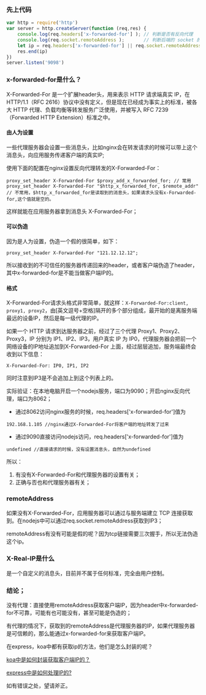### 先上代码

```javascript
var http = require('http')
var server = http.createServer(function (req,res) {
	console.log(req.headers['x-forwarded-for'] ); // 判断是否有反向代理
	console.log(req.socket.remoteAddress ); 	  // 判断后端的 socket 的 IP
	let ip = req.headers['x-forwarded-for'] || req.socket.remoteAddress
	res.end(ip)
})
server.listen('9098')
```



###  x-forwarded-for是什么？

X-Forwarded-For 是一个扩展header头，用来表示 HTTP 请求端真实 IP，在HTTP/1.1（RFC 2616）协议中没有定义，但是现在已经成为事实上的标准，被各大 HTTP 代理、负载均衡等转发服务广泛使用，并被写入 RFC 7239（Forwarded HTTP Extension）标准之中。

#### 由人为设置

一些代理服务器会设置一些消息头，比如nginx会在转发请求的时候可以带上这个消息头，向应用服务传递客户端的真实IP;

使用下面的配置在nginx设置反向代理转发的X-Forwarded-For：

```nginx
proxy_set_header X-Forwarded-For $proxy_add_x_forwarded_for; // 常用
proxy_set_header X-Forwarded-For "$http_x_forwarded_for, $remote_addr" // 不常用，$http_x_forwarded_for是读取到的消息头，如果请求头没有x-Forwarded-for,这个值就是空的。
```

这样就能在应用服务器拿到消息头 X-Forwarded-For；

#### 可以伪造

因为是人为设置，伪造一个假的很简单，如下：

```
proxy_set_header X-Forwarded-For "121.12.12.12"; 
```

所以接收到的不可信任的服务器传递回来的header，或者客户端伪造了header，其中x-forwarded-for是不能当做客户端IP的。

#### 格式

X-Forwarded-For请求头格式非常简单，就这样：`X-Forwarded-For:client, proxy1, proxy2`，由[英文逗号+空格]隔开的多个部分组成，最开始的是离服务端最远的设备IP，然后是每一级代理的IP。

如果一个 HTTP 请求到达服务器之前，经过了三个代理 Proxy1、Proxy2、Proxy3，IP 分别为 IP1、IP2、IP3，用户真实 IP 为 IP0，代理服务器会把前一个网络设备的IP地址追加到X-Forwarded-For 上面，经过层层追加，服务端最终会收到以下信息：

```
X-Forwarded-For: IP0, IP1, IP2
```

同时注意到IP3是不会追加上到这个列表上的。

实际验证：在本地电脑开启一个nodejs服务，端口为9090；开启nginx反向代理，端口为8062；

- 通过8062访问nginx服务的时候，req.headers['x-forwarded-for']值为

```
192.168.1.105 //nginx通过X-Forwarded-For将客户端的地址转发了过来
```

- 通过9090直接访问nodejs访问，req.headers['x-forwarded-for']值为

```
undefined //直接请求的时候，没有设置消息头，自然为undefined
```

所以：

1. 有没有X-Forwarded-For和代理服务器的设置有关；
2. 正确与否也和代理服务器有关；

### remoteAddress

如果没有X-Forwarded-For，应用服务器可以通过与服务端建立 TCP 连接获取到。在nodejs中可以通过req.socket.remoteAddress获取到IP3；

remoteAddress有没有可能是假的呢？因为tcp链接需要三次握手，所以无法伪造这个ip。

### X-Real-IP是什么

是一个自定义的消息头，目前并不属于任何标准，完全由用户控制。

### 结论；

没有代理：直接使用remoteAddress获取客户端IP，因为header中x-forwarded-for不可靠，可能有也可能没有，甚至可能是伪造的；

有代理的情况下，获取到的remoteAddress是代理服务器的IP，如果代理服务器是可信赖的，那么能通过x-forwarded-for来获取客户端IP。

在express，koa中都有获取ip的方法，他们是怎么封装的呢？

[koa中是如何封装获取客户端IP的？](https://www.cnblogs.com/walkermag/p/13285929.html)

[express中是如何处理IP的?](https://www.cnblogs.com/walkermag/p/13288148.html)

如有错误之处，望请斧正。